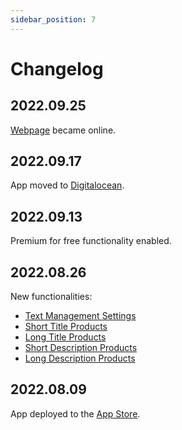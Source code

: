 ```yaml
---
sidebar_position: 7
---
```


# Changelog

## 2022.09.25

[Webpage](https://smart-stores.net) became online.

## 2022.09.17

App moved to [Digitalocean](https://www.digitalocean.com).

## 2022.09.13

Premium for free functionality enabled.

## 2022.08.26

New functionalities:

- [Text Management Settings](./configuration/text-management)
- [Short Title Products](./finding-issues/short-title-products)
- [Long Title Products](./finding-issues/long-title-products)
- [Short Description Products](./finding-issues/short-description-products)
- [Long Description Products](./finding-issues/long-description-products)

## 2022.08.09

App deployed to the [App Store](https://apps.shopify.com/smart-forecast).
